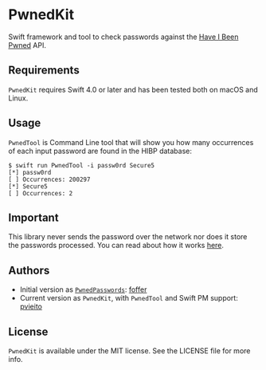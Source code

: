 #  PwnedKit

Swift framework and tool to check passwords against the [Have I Been Pwned](https://haveibeenpwned.com/Passwords) API.

## Requirements

`PwnedKit` requires Swift 4.0 or later and has been tested both on macOS and Linux.

## Usage

`PwnedTool` is Command Line tool that will show you how many occurrences of each input password are found in the HIBP database:

    $ swift run PwnedTool -i passw0rd Secure5
    [*] passw0rd
    [ ] Occurrences: 200297
    [*] Secure5
    [ ] Occurrences: 2

## Important

This library never sends the password over the network nor does it store the passwords processed. You can read about how it works [here](https://www.troyhunt.com/ive-just-launched-pwned-passwords-version-2/#cloudflareprivacyandkanonymity).

## Authors

- Initial version as [`PwnedPasswords`](https://github.com/foffer/PwnedPasswords): [foffer](https://github.com/foffer)
- Current version as `PwnedKit`, with `PwnedTool` and Swift PM support: [pvieito](https://twitter.com/pvieito)

## License

`PwnedKit` is available under the MIT license. See the LICENSE file for more info.
